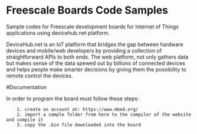# Freescale Boards Code Samples 
Sample codes for Freescale development boards for Internet of Things applications using devicehub.net platform.

DeviceHub.net is an IoT platform that bridges the gap between hardware devices and mobile/web developers by providing a collection of straightforward APIs to both ends. The web platform, not only gathers data but makes sense of the data spewed out by billions of connected devices and helps people make smarter decisions by giving them the possibility to remote control the devices.



#Documentation

In order to program the board must follow these steps:
	
		1. create an account at: https://www.mbed.org/
		2. import a sample folder from here to the compiler of the website and compile it
		3. copy the .bin file downloaded into the board 